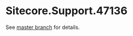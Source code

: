 # Sitecore.Support.47136

See [master branch](https://github.com/sitecoresupport/Sitecore.Support.47136) for details.